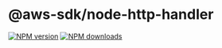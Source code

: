 # @aws-sdk/node-http-handler

[![NPM version](https://img.shields.io/npm/v/@aws-sdk/node-http-handler/latest.svg)](https://www.npmjs.com/package/@aws-sdk/node-http-handler)
[![NPM downloads](https://img.shields.io/npm/dm/@aws-sdk/node-http-handler.svg)](https://www.npmjs.com/package/@aws-sdk/node-http-handler)
